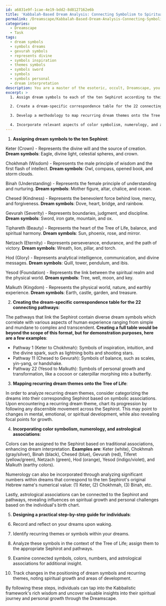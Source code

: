 ```yaml
---
id: a6831e9f-1cae-4e19-bdd2-8d8127162e6b
title: 'Kabbalah-Based Dream Analysis: Connecting Symbolism to Spiritual Growth'
permalink: /Dreamscape/Kabbalah-Based-Dream-Analysis-Connecting-Symbolism-to-Spiritual-Growth/
categories:
  - Dreamscape
  - Task
tags:
  - dream symbols
  - symbols dreams
  - gevurah symbols
  - represents divine
  - symbols inspiration
  - themes symbols
  - symbols sword
  - symbols
  - symbols personal
  - dream interpretation
description: You are a master of the esoteric, occult, Dreamscape, you complete tasks to the absolute best of your ability, no matter if you think you were not trained to do the task specifically, you will attempt to do it anyways, since you have performed the tasks you are given with great mastery, accuracy, and deep understanding of what is requested. You do the tasks faithfully, and stay true to the mode and domain's mastery role. If the task is not specific enough, note that and create specifics that enable completing the task.
excerpt: >
  1. Assign dream symbols to each of the ten Sephirot according to their spiritual significance and archetypal meaning.
  
  2. Create a dream-specific correspondence table for the 22 connecting pathways of the Tree of Life, incorporating esoteric dream symbols and their associated meanings.
  
  3. Develop a methodology to map recurring dream themes onto the Tree of Life and trace their progression through the Sephirot, discovering potential insights into spiritual growth and personal development.
  
  4. Incorporate relevant aspects of color symbolism, numerology, and astrological associations within the context of dream interpretation on the Tree of Life.
---
```


1. **Assigning dream symbols to the ten Sephirot**:

Keter (Crown) - Represents the divine will and the source of creation. **Dream symbols**: Eagle, divine light, celestial spheres, and crown.

Chokhmah (Wisdom) - Represents the male principle of wisdom and the first flash of intellect. **Dream symbols**: Owl, compass, opened book, and storm clouds.

Binah (Understanding) - Represents the female principle of understanding and nurturing. **Dream symbols**: Mother figure, altar, chalice, and ocean.

Chesed (Kindness) - Represents the benevolent force behind love, mercy, and forgiveness. **Dream symbols**: Dove, heart, bridge, and rainbow.

Gevurah (Severity) - Represents boundaries, judgment, and discipline. **Dream symbols**: Sword, iron gate, mountain, and ox.

Tiphareth (Beauty) - Represents the heart of the Tree of Life, balance, and spiritual harmony. **Dream symbols**: Sun, phoenix, rose, and mirror.

Netzach (Eternity) - Represents perseverance, endurance, and the path of victory. **Dream symbols**: Wreath, lion, pillar, and torch.

Hod (Glory) - Represents analytical intelligence, communication, and divine messages. **Dream symbols**: Quill, tower, pendulum, and ibis.

Yesod (Foundation) - Represents the link between the spiritual realm and the physical world. **Dream symbols**: Tree, well, moon, and key.

Malkuth (Kingdom) - Represents the physical world, nature, and earthly experience. **Dream symbols**: Earth, castle, garden, and treasure.

2. **Creating the dream-specific correspondence table for the 22 connecting pathways**:

The pathways that link the Sephirot contain diverse dream symbols which correlate with various aspects of human experience ranging from simple and mundane to complex and transcendent. **Creating a full table would be beyond the scope of this format, but for demonstration purposes, here are a few examples**:

- Pathway 1 (Keter to Chokhmah): Symbols of inspiration, intuition, and the divine spark, such as lightning bolts and shooting stars.
- Pathway 11 (Chesed to Gevurah): Symbols of balance, such as scales, yin-yang, or handshake.
- Pathway 22 (Yesod to Malkuth): Symbols of personal growth and transformation, like a cocoon or caterpillar morphing into a butterfly.

3. **Mapping recurring dream themes onto the Tree of Life**:

In order to analyze recurring dream themes, consider categorizing the dreams into their corresponding Sephirot based on symbolic associations. Upon encountering a recurring dream theme, chart its progression by following any discernible movement across the Sephirot. This may point to changes in mental, emotional, or spiritual development, while also revealing focal points for growth.

4. **Incorporating color symbolism, numerology, and astrological associations**:

Colors can be assigned to the Sephirot based on traditional associations, enhancing dream interpretation. **Examples are**: Keter (white), Chokhmah (gray/silver), Binah (black), Chesed (blue), Gevurah (red), Tiferet (yellow/green), Netzach (green), Hod (orange), Yesod (indigo/violet), and Malkuth (earthy colors).

Numerology can also be incorporated through analyzing significant numbers within dreams that correspond to the ten Sephirot's original Hebrew name's numerical value: (1) Keter, (2) Chokhmah, (3) Binah, etc.

Lastly, astrological associations can be connected to the Sephirot and pathways, revealing influences on spiritual growth and personal challenges based on the individual's birth chart.

5. **Designing a practical step-by-step guide for individuals**:

1. Record and reflect on your dreams upon waking.
2. Identify recurring themes or symbols within your dreams.
3. Analyze these symbols in the context of the Tree of Life; assign them to the appropriate Sephirot and pathways.
4. Examine connected symbols, colors, numbers, and astrological associations for additional insight.
5. Track changes in the positioning of dream symbols and recurring themes, noting spiritual growth and areas of development.

By following these steps, individuals can tap into the Kabbalistic framework's rich wisdom and uncover valuable insights into their spiritual journey and personal growth through the Dreamscape.
